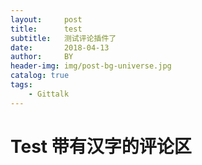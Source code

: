```yaml
---
layout:     post
title:      test
subtitle:   测试评论插件了
date:       2018-04-13
author:     BY
header-img: img/post-bg-universe.jpg
catalog: true
tags:
    - Gittalk
---
```


# Test 带有汉字的评论区